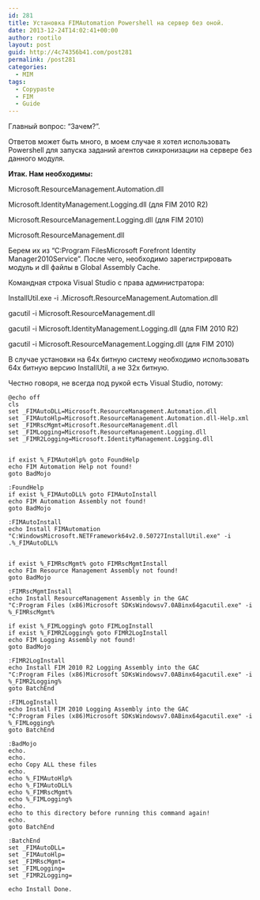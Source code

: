 ```yaml
---
id: 281
title: Установка FIMAutomation Powershell на сервер без оной.
date: 2013-12-24T14:02:41+00:00
author: rootilo
layout: post
guid: http://4c74356b41.com/post281
permalink: /post281
categories:
  - MIM
tags:
  - Copypaste
  - FIM
  - Guide
---
```

Главный вопрос: &#8220;Зачем?&#8221;.
  
Ответов может быть много, в моем случае я хотел использовать Powershell для запуска заданий агентов синхронизации на сервере без данного модуля.

**Итак. Нам необходимы:**
  
Microsoft.ResourceManagement.Automation.dll
  
Microsoft.IdentityManagement.Logging.dll (для FIM 2010 R2)
  
Microsoft.ResourceManagement.Logging.dll (для FIM 2010)
  
Microsoft.ResourceManagement.dll
  
Берем их из &#8220;C:Program FilesMicrosoft Forefront Identity Manager2010Service&#8221;. После чего, необходимо зарегистрировать модуль и dll файлы в Global Assembly Cache.

Командная строка Visual Studio с права администратора:
  
InstallUtil.exe -i .Microsoft.ResourceManagement.Automation.dll
  
gacutil -i Microsoft.ResourceManagement.dll
  
gacutil -i Microsoft.IdentityManagement.Logging.dll (для FIM 2010 R2)
  
gacutil -i Microsoft.ResourceManagement.Logging.dll (для FIM 2010)

В случае установки на 64х битную систему необходимо использовать 64х битную версию InstallUtil, а не 32х битную.

Честно говоря, не всегда под рукой есть Visual Studio, потому:

```
@echo off
cls
set _FIMAutoDLL=Microsoft.ResourceManagement.Automation.dll
set _FIMAutoHlp=Microsoft.ResourceManagement.Automation.dll-Help.xml
set _FIMRscMgmt=Microsoft.ResourceManagement.dll
set _FIMLogging=Microsoft.ResourceManagement.Logging.dll
set _FIMR2Logging=Microsoft.IdentityManagement.Logging.dll


if exist %_FIMAutoHlp% goto FoundHelp
echo FIM Automation Help not found!
goto BadMojo

:FoundHelp
if exist %_FIMAutoDLL% goto FIMAutoInstall
echo FIM Automation Assembly not found!
goto BadMojo

:FIMAutoInstall
echo Install FIMAutomation
"C:WindowsMicrosoft.NETFramework64v2.0.50727InstallUtil.exe" -i .%_FIMAutoDLL%


if exist %_FIMRscMgmt% goto FIMRscMgmtInstall
echo FIm Resource Management Assembly not found!
goto BadMojo

:FIMRscMgmtInstall
echo Install ResourceManagement Assembly in the GAC
"C:Program Files (x86)Microsoft SDKsWindowsv7.0ABinx64gacutil.exe" -i %_FIMRscMgmt%

if exist %_FIMLogging% goto FIMLogInstall
if exist %_FIMR2Logging% goto FIMR2LogInstall
echo FIM Logging Assembly not found!
goto BadMojo

:FIMR2LogInstall
echo Install FIM 2010 R2 Logging Assembly into the GAC
"C:Program Files (x86)Microsoft SDKsWindowsv7.0ABinx64gacutil.exe" -i %_FIMR2Logging%
goto BatchEnd

:FIMLogInstall
echo Install FIM 2010 Logging Assembly into the GAC
"C:Program Files (x86)Microsoft SDKsWindowsv7.0ABinx64gacutil.exe" -i %_FIMLogging%
goto BatchEnd

:BadMojo
echo.
echo.
echo Copy ALL these files
echo.
echo %_FIMAutoHlp%
echo %_FIMAutoDLL%
echo %_FIMRscMgmt%
echo %_FIMLogging%
echo.
echo to this directory before running this command again!
echo.
goto BatchEnd

:BatchEnd
set _FIMAutoDLL=
set _FIMAutoHlp=
set _FIMRscMgmt=
set _FIMLogging=
set _FIMR2Logging=

echo Install Done.
```